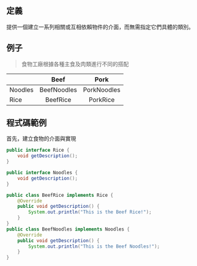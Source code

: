 ## 定義

提供一個建立一系列相關或互相依賴物件的介面，而無需指定它們具體的類別。

## 例子   

> 食物工廠根據各種主食及肉類進行不同的搭配  

|  | Beef |Pork|
|-------|:-----:|:------:|
| Noodles   |  BeefNoodles  |PorkNoodles|
| Rice   |  BeefRice  |   PorkRice |  
  
## 程式碼範例  
首先，建立食物的介面與實現
```java
public interface Rice {
    void getDescription();
}

public interface Noodles {
    void getDescription();
}

public class BeefRice implements Rice {
    @Override
    public void getDescription() {
        System.out.println("This is the Beef Rice!");
    }
}
public class BeefNoodles implements Noodles {
    @Override
    public void getDescription() {
        System.out.println("This is the Beef Noodles!");
    }
}

```
